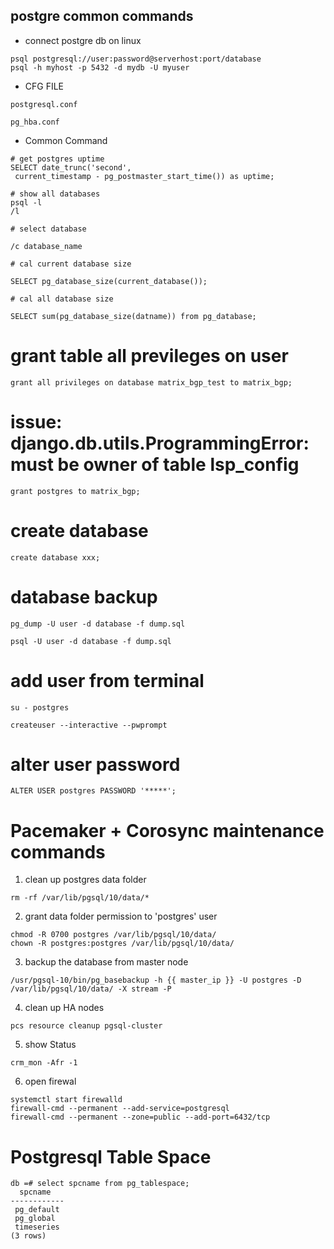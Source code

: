 ## postgre common commands

- connect postgre db on linux
```
psql postgresql://user:password@serverhost:port/database
psql -h myhost -p 5432 -d mydb -U myuser 
```
- CFG FILE

```
postgresql.conf

pg_hba.conf
```
- Common Command

```
# get postgres uptime
SELECT date_trunc('second', 
 current_timestamp - pg_postmaster_start_time()) as uptime; 
```
```
# show all databases
psql -l
/l

# select database

/c database_name

# cal current database size

SELECT pg_database_size(current_database());

# cal all database size

SELECT sum(pg_database_size(datname)) from pg_database;
```

# grant table all previleges on user

```
grant all privileges on database matrix_bgp_test to matrix_bgp;
```

# issue: django.db.utils.ProgrammingError: must be owner of table lsp_config
```
grant postgres to matrix_bgp;
```

# create database

```
create database xxx;
```

# database backup

```
pg_dump -U user -d database -f dump.sql

psql -U user -d database -f dump.sql
```

# add user from terminal 

```
su - postgres

createuser --interactive --pwprompt
```

# alter user password 

```
ALTER USER postgres PASSWORD '*****';
```

# Pacemaker + Corosync maintenance commands

1. clean up postgres data folder
```
rm -rf /var/lib/pgsql/10/data/*
```
2. grant data folder permission to 'postgres' user
```
chmod -R 0700 postgres /var/lib/pgsql/10/data/
chown -R postgres:postgres /var/lib/pgsql/10/data/
```
3. backup the database from master node
```
/usr/pgsql-10/bin/pg_basebackup -h {{ master_ip }} -U postgres -D /var/lib/pgsql/10/data/ -X stream -P
```
4. clean up HA nodes
```
pcs resource cleanup pgsql-cluster
```
5. show Status
```
crm_mon -Afr -1
```

6. open firewal

```
systemctl start firewalld
firewall-cmd --permanent --add-service=postgresql
firewall-cmd --permanent --zone=public --add-port=6432/tcp
```


# Postgresql Table Space

> 
```
db =# select spcname from pg_tablespace;  
  spcname   
------------
 pg_default
 pg_global
 timeseries
(3 rows)
```
